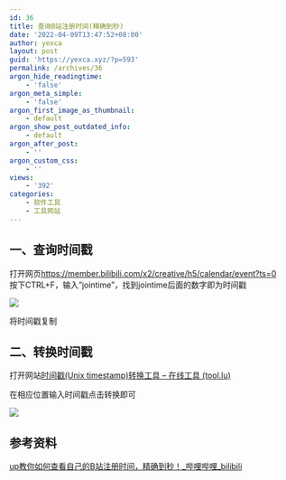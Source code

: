 ```yaml
---
id: 36
title: 查询B站注册时间(精确到秒)
date: '2022-04-09T13:47:52+08:00'
author: yexca
layout: post
guid: 'https://yexca.xyz/?p=593'
permalink: /archives/36
argon_hide_readingtime:
    - 'false'
argon_meta_simple:
    - 'false'
argon_first_image_as_thumbnail:
    - default
argon_show_post_outdated_info:
    - default
argon_after_post:
    - ''
argon_custom_css:
    - ''
views:
    - '392'
categories:
    - 软件工具
    - 工具网站
---
```


## 一、查询时间戳

打开网页<https://member.bilibili.com/x2/creative/h5/calendar/event?ts=0>  
按下CTRL+F，输入”jointime”，找到jointime后面的数字即为时间戳

![](https://cdn.statically.io/gh/yexca/picx-images-hosting@master/2022/04-B站注册时间/jointime.2nnsmeqoq2a0.webp)

将时间戳复制

## 二、转换时间戳

打开网站[时间戳(Unix timestamp)转换工具 – 在线工具 (tool.lu)](https://tool.lu/timestamp/)

在相应位置输入时间戳点击转换即可

![](https://cdn.statically.io/gh/yexca/picx-images-hosting@master/2022/04-B站注册时间/时间戳转换.w9edotfdjhc.webp)

## 参考资料

[up教你如何查看自己的B站注册时间，精确到秒！\_哔哩哔哩\_bilibili](https://www.bilibili.com/video/BV1it411u7D6)